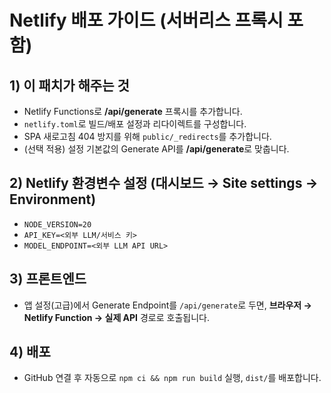 # Netlify 배포 가이드 (서버리스 프록시 포함)

## 1) 이 패치가 해주는 것
- Netlify Functions로 **/api/generate** 프록시를 추가합니다.
- `netlify.toml`로 빌드/배포 설정과 리다이렉트를 구성합니다.
- SPA 새로고침 404 방지를 위해 `public/_redirects`를 추가합니다.
- (선택 적용) 설정 기본값의 Generate API를 **/api/generate**로 맞춥니다.

## 2) Netlify 환경변수 설정 (대시보드 → Site settings → Environment)
- `NODE_VERSION=20`
- `API_KEY=<외부 LLM/서비스 키>`
- `MODEL_ENDPOINT=<외부 LLM API URL>`

## 3) 프론트엔드
- 앱 설정(고급)에서 Generate Endpoint를 `/api/generate`로 두면, **브라우저 → Netlify Function → 실제 API** 경로로 호출됩니다.

## 4) 배포
- GitHub 연결 후 자동으로 `npm ci && npm run build` 실행, `dist/`를 배포합니다.
